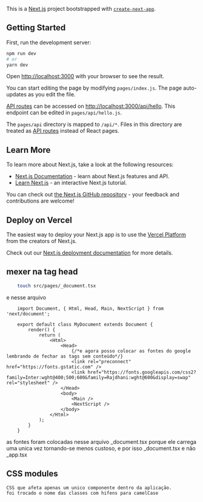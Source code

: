 This is a [Next.js](https://nextjs.org/) project bootstrapped with [`create-next-app`](https://github.com/vercel/next.js/tree/canary/packages/create-next-app).

## Getting Started

First, run the development server:

```bash
npm run dev
# or
yarn dev
```

Open [http://localhost:3000](http://localhost:3000) with your browser to see the result.

You can start editing the page by modifying `pages/index.js`. The page auto-updates as you edit the file.

[API routes](https://nextjs.org/docs/api-routes/introduction) can be accessed on [http://localhost:3000/api/hello](http://localhost:3000/api/hello). This endpoint can be edited in `pages/api/hello.js`.

The `pages/api` directory is mapped to `/api/*`. Files in this directory are treated as [API routes](https://nextjs.org/docs/api-routes/introduction) instead of React pages.

## Learn More

To learn more about Next.js, take a look at the following resources:

- [Next.js Documentation](https://nextjs.org/docs) - learn about Next.js features and API.
- [Learn Next.js](https://nextjs.org/learn) - an interactive Next.js tutorial.

You can check out [the Next.js GitHub repository](https://github.com/vercel/next.js/) - your feedback and contributions are welcome!

## Deploy on Vercel

The easiest way to deploy your Next.js app is to use the [Vercel Platform](https://vercel.com/new?utm_medium=default-template&filter=next.js&utm_source=create-next-app&utm_campaign=create-next-app-readme) from the creators of Next.js.

Check out our [Next.js deployment documentation](https://nextjs.org/docs/deployment) for more details.


## mexer na tag head

```bash
    touch src/pages/_document.tsx

```

e nesse arquivo

```code
    import Document, { Html, Head, Main, NextScript } from 'next/document';

    export default class MyDocument extends Document {
        render() {
            return (
                <Html>
                    <Head>
                        {/*e agora posso colocar as fontes do google lembrando de fechar as tags sem conteúdo*/}
                        <link rel="preconnect" href="https://fonts.gstatic.com" />
                        <link href="https://fonts.googleapis.com/css2?family=Inter:wght@400;500;600&family=Rajdhani:wght@600&display=swap" rel="stylesheet" />
                    </Head>
                    <body>
                        <Main />
                        <NextScript />
                    </body>
                </Html>
            );
        }
    }

```

as fontes foram colocadas nesse arquivo _document.tsx porque ele carrega uma unica vez tornando-se menos custoso, e por isso _document.tsx e não _app.tsx

## CSS modules

    CSS que afeta apenas um unico componente dentro da aplicação.
    foi trocado o nome das classes com hifens para camelCase
